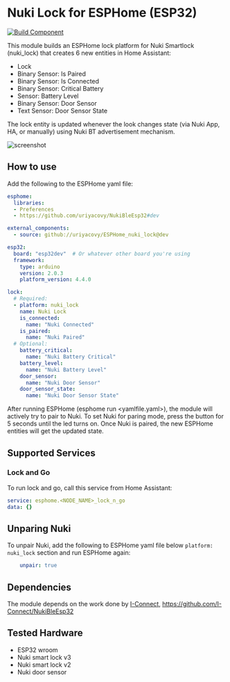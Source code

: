 # Nuki Lock for ESPHome (ESP32)
[![Build Component](https://github.com/uriyacovy/ESPHome_nuki_lock/actions/workflows/build.yaml/badge.svg)](https://github.com/uriyacovy/ESPHome_nuki_lock/actions/workflows/build.yaml)

This module builds an ESPHome lock platform for Nuki Smartlock (nuki_lock) that creates 6 new entities in Home Assistant:
- Lock 
- Binary Sensor: Is Paired
- Binary Sensor: Is Connected
- Binary Sensor: Critical Battery 
- Sensor: Battery Level
- Binary Sensor: Door Sensor
- Text Sensor: Door Sensor State

The lock entity is updated whenever the look changes state (via Nuki App, HA, or manually) using Nuki BT advertisement mechanism.

![screenshot](https://user-images.githubusercontent.com/1754967/183266065-d1a6e9fe-d7f7-4295-9c0d-4bf9235bf4cd.png)

## How to use
Add the following to the ESPHome yaml file:

```yaml
esphome:
  libraries:
  - Preferences
  - https://github.com/uriyacovy/NukiBleEsp32#dev

external_components:
  - source: github://uriyacovy/ESPHome_nuki_lock@dev

esp32:
  board: "esp32dev"  # Or whatever other board you're using
  framework:
    type: arduino
    version: 2.0.3
    platform_version: 4.4.0

lock:
  # Required:
  - platform: nuki_lock
    name: Nuki Lock
    is_connected: 
      name: "Nuki Connected"
    is_paired: 
      name: "Nuki Paired"      
  # Optional:
    battery_critical:
      name: "Nuki Battery Critical"
    battery_level:
      name: "Nuki Battery Level"
    door_sensor:
      name: "Nuki Door Sensor"
    door_sensor_state:
      name: "Nuki Door Sensor State"
```

After running ESPHome (esphome run <yamlfile.yaml>), the module will actively try to pair to Nuki.
To set Nuki for paring mode, press the button for 5 seconds until the led turns on.
Once Nuki is paired, the new ESPHome entities will get the updated state.

## Supported Services ##
### Lock and Go
To run lock and go, call this service from Home Assistant: 
```yaml
service: esphome.<NODE_NAME>_lock_n_go
data: {}
```

## Unparing Nuki
To unpair Nuki, add the following to ESPHome yaml file below `platform: nuki_lock` section and run ESPHome again:
```yaml
    unpair: true
```

## Dependencies
The module depends on the work done by [I-Connect](https://github.com/I-Connect), https://github.com/I-Connect/NukiBleEsp32

## Tested Hardware
- ESP32 wroom
- Nuki smart lock v3
- Nuki smart lock v2
- Nuki door sensor

